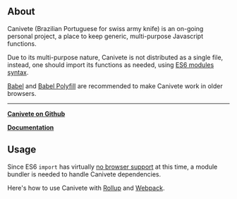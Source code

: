 ## About

Canivete (Brazilian Portuguese for swiss army knife) is an on-going personal project, a place to keep generic, multi-purpose Javascript functions.

Due to its multi-purpose nature, Canivete is not distributed as a single file, instead, one should import its functions as needed, using [ES6 modules syntax](https://developer.mozilla.org/en-US/docs/Web/JavaScript/Reference/Statements/import).

[Babel](https://babeljs.io/) and [Babel Polyfill](https://babeljs.io/docs/usage/polyfill/) are recommended to make Canivete work in older browsers.

---

**[Canivete on Github](https://github.com/leofavre/canivete/)**

**[Documentation](https://leofavre.github.io/canivete/)**

## Usage

Since ES6 `import` has virtually [no browser support](https://caniuse.com/#feat=es6-module) at this time, a module bundler is needed to handle Canivete dependencies.

Here's how to use Canivete with [Rollup](https://github.com/leofavre/canivete-with-rollup) and [Webpack](https://github.com/leofavre/canivete-with-webpack).
